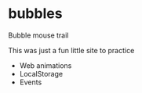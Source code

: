 # bubbles
Bubble mouse trail

This was just a fun little site to practice
- Web animations
- LocalStorage
- Events

